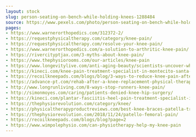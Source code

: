 ```yaml
---
layout: stock
slug: person-seating-on-bench-while-holding-knees-1288484
source: https://www.pexels.com/photo/person-seating-on-bench-while-holding-knees-1288484/
pages:
- https://www.warnerorthopedics.com/312372-2/
- https://requestphysicaltherapy.com/category/knee-pain/
- https://requestphysicaltherapy.com/resolve-your-knee-pain/
- https://www.warnerorthopedics.com/a-solution-to-arthritic-knee-pain/
- https://rivercityptjax.com/3-myths-about-knee-pain/
- https://www.thephysiorooms.com/our-articles/knee-pain
- https://www.longevitylive.com/anti-aging-beauty/scientists-uncover-why-knee-joint-injury-leads-to-osteoarthritis/
- https://kineci.com/knee-pain-treatment-specialist-in-montecito-santa-barbara-ca/
- https://recoilkneepads.com/blogs/blog/3-ways-to-reduce-knee-pain-after-a-long-shift
- https://advance-pt.com/rehab-after-a-knee-replacement-physical-therapy-in-nassau-county/
- http://www.longrunliving.com/8-ways-stop-runners-knee-pain/
- http://simonmoyes.com/caring/patients-denied-knee-hip-surgery/
- https://kineci.com/plantar-fasciitis-heel-pain-treatment-specialist-in-montecito-santa-barbara-ca/knee/
- https://thephysiorevolution.com/category/knee/
- https://physicaltherapyproductreviews.com/best-knee-braces-patella-tracking/
- https://thephysiorevolution.com/2018/11/24/patello-femoral-pain/
- https://recoilkneepads.com/blogs/blog?page=2
- https://www.wimpolephysio.com/can-physiotherapy-help-my-knee-pain
---
```

